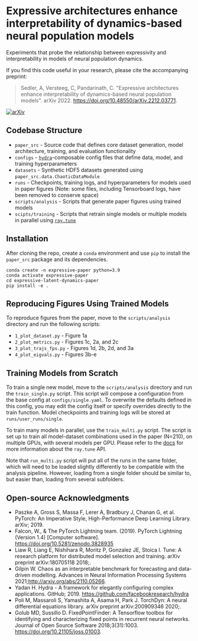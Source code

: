 # Expressive architectures enhance interpretability of dynamics-based neural population models
Experiments that probe the relationship between expressivity and interpretability in models of neural population dynamics.

If you find this code useful in your research, please cite the accompanying preprint:

>Sedler, A, Versteeg, C, Pandarinath, C. "Expressive architectures enhance interpretability of dynamics-based neural population models". arXiv 2022. https://doi.org/10.48550/arXiv.2212.03771.

[![arXiv](https://img.shields.io/badge/arXiv-2212.03771-b31b1b.svg)](https://doi.org/10.48550/arXiv.2212.03771)

## Codebase Structure
- `paper_src` - Source code that defines core dataset generation, model architecture, training, and evaluation functionality
- `configs` - [`hydra`](https://hydra.cc/)-composable config files that define data, model, and training hyperparameters
- `datasets` - Synthetic HDF5 datasets generated using `paper_src.data.ChaoticDataModule`
- `runs` - Checkpoints, training logs, and hyperparameters for models used in paper figures (Note: some files, including Tensorboard logs, have been removed to conserve space)
- `scripts/analysis` - Scripts that generate paper figures using trained models
- `scipts/training` - Scripts that retrain single models or multiple models in parallel using [`ray.tune`](https://docs.ray.io/en/latest/tune/index.html)

## Installation
After cloning the repo, create a `conda` environment and use `pip` to install the `paper_src` package and its dependencies.
```
conda create -n expressive-paper python=3.9
conda activate expressive-paper
cd expressive-latent-dynamics-paper
pip install -e .
```

## Reproducing Figures Using Trained Models
To reproduce figures from the paper, move to the `scripts/analysis` directory and run the following scripts:
- `1_plot_dataset.py` - Figure 1a
- `2_plot_metrics.py` - Figures 1c, 2a, and 2c
- `3_plot_trajs_fps.py` - Figures 1d, 2b, 2d, and 3a
- `4_plot_eigvals.py` - Figures 3b-e

## Training Models from Scratch
To train a single new model, move to the `scripts/analysis` directory and run the `train_single.py` script. This script will compose a configuration from the base config at `configs/single.yaml`. To overwrite the defaults defined in this config, you may edit the config itself or specify overrides directly to the train function. Model checkpoints and training logs will be stored at `runs/user_runs/single`.

To train many models in parallel, use the `train_multi.py` script. The script is set up to train all model-dataset combinations used in the paper (N=210), on multiple GPUs, with several models per GPU. Please refer to the [docs](https://docs.ray.io/en/latest/tune/index.html) for more information about the `ray.tune` API.

Note that `run_multi.py` script will put all of the runs in the same folder, which will need to be loaded slightly differently to be compatible with the analysis pipeline. However, loading from a single folder should be similar to, but easier than, loading from several subfolders.

## Open-source Acknowledgments
- Paszke A, Gross S, Massa F, Lerer A, Bradbury J, Chanan G, et al. PyTorch: An Imperative Style, High-Performance Deep Learning Library. arXiv; 2019.
- Falcon, W., & The PyTorch Lightning team. (2019). PyTorch Lightning (Version 1.4) [Computer software]. https://doi.org/10.5281/zenodo.3828935
- Liaw R, Liang E, Nishihara R, Moritz P, Gonzalez JE, Stoica I. Tune: A research platform for distributed model selection and training. arXiv preprint arXiv:180705118 2018;.
- Gilpin W. Chaos as an interpretable benchmark for forecasting and data-driven modelling. Advances in Neural Information Processing Systems 2021;http://arxiv.org/abs/2110.05266.
- Yadan H. Hydra - A framework for elegantly configuring complex applications. GitHub; 2019. https://github.com/facebookresearch/hydra
- Poli M, Massaroli S, Yamashita A, Asama H, Park J. TorchDyn: A neural differential equations library. arXiv preprint arXiv:200909346 2020;.
- Golub MD, Sussillo D. FixedPointFinder: A Tensorflow toolbox for identifying and characterizing fixed points in recurrent neural networks. Journal of Open Source Software 2018;3(31):1003. https://doi.org/10.21105/joss.01003.

